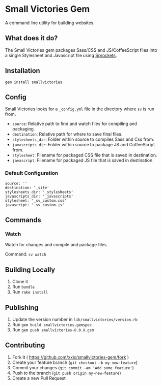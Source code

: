 # Small Victories Gem

A command line utility for building websites.

## What does it do?

The Small Victories gem packages Sass/CSS and JS/CoffeeScript files into a single Stylesheet and
Javascript file using [Sprockets](https://github.com/rails/sprockets).

## Installation

```
gem install smallvictories
```

## Config

Small Victories looks for a `_config.yml` file in the directory where `sv` is
run from.

+ `source`: Relative path to find and watch files for compiling and packaging.
+ `destination`: Relative path for where to save final files.
+ `stylesheets_dir`: Folder within source to compiles Sass and Css from.
+ `javascripts_dir`: Folder within source to package JS and CoffeeScript from.
+ `stylesheet`: Filename for packaged CSS file that is saved in destination.
+ `javascript`: Filename for packaged JS file that is saved in destination.

### Default Configuration

```
source: ''
destination: '_site'
stylesheets_dir: '_stylesheets'
javascripts_dir: '_javascripts'
stylesheet: '_sv_custom.css'
javascript: '_sv_custom.js'
```

## Commands

### Watch

Watch for changes and compile and package files.
 
Command: `sv watch`

## Building Locally

1. Clone it
2. Run `bundle`
3. Run `rake install`

## Publishing

1. Update the version number in `lib/smallvictories/version.rb`
2. Run `gem build smallvictories.gemspec`
3. Run `gem push smallvictories-0.0.X.gem`

## Contributing

1. Fork it ( https://github.com/xxix/smallvictories-gem/fork )
2. Create your feature branch (`git checkout -b my-new-feature`)
3. Commit your changes (`git commit -am 'Add some feature'`)
4. Push to the branch (`git push origin my-new-feature`)
5. Create a new Pull Request
